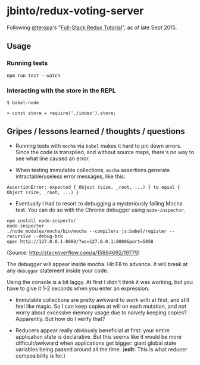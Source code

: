 # jbinto/redux-voting-server

Following [@teropa](https://twitter.com/teropa)'s "[Full-Stack Redux Tutorial](http://teropa.info/blog/2015/09/10/full-stack-redux-tutorial.html)", as of late Sept 2015.

## Usage

### Running tests

```
npm run test --watch
```

### Interacting with the store in the REPL

```
$ babel-node

> const store = require('./index').store;
```


## Gripes / lessons learned / thoughts / questions

* Running tests with `mocha` via `babel` makes it hard to pin down errors. Since the code is transpiled, and without source maps, there's no way to see what line caused an error.

* When testing immutable collections, `mocha` assertions generate intractable/useless error messages, like this:

```
AssertionError: expected { Object (size, _root, ...) } to equal { Object (size, _root, ...) }
```

* Eventually I had to resort to debugging a mysteriously failing Mocha test. You can do so with the Chrome debugger using `node-inspector`.

```
npm install node-inspector
node-inspector
./node_modules/mocha/bin/mocha --compilers js:babel/register --recursive --debug-brk
open http://127.0.0.1:8080/?ws=127.0.0.1:8080&port=5858
```

(Source: http://stackoverflow.com/a/15884692/19779)

The debugger will appear inside mocha. Hit F8 to advance. It will break at any `debugger` statement inside your code.

Using the console is a bit laggy. At first I didn't think it was working, but you have to give it 1-2 seconds when you enter an expression.


* Immutable collections are pretty awkward to work with at first, and still feel like magic. So I can keep copies at will on each mutation, and not worry about excessive memory usage due to naively keeping copies? Apparently. But how do I verify that?

* Reducers appear really obviously beneficial at first: your entire application state is declarative. But this seems like it would be more difficult/awkward when applications get bigger: giant global state variables being passed around all the time. (**edit:** This is what reducer composibility is for.)
